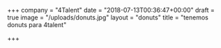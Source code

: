 +++
company = "4Talent"
date = "2018-07-13T00:36:47+00:00"
draft = true
image = "/uploads/donuts.jpg"
layout = "donuts"
title = "tenemos donuts para 4talent"

+++
